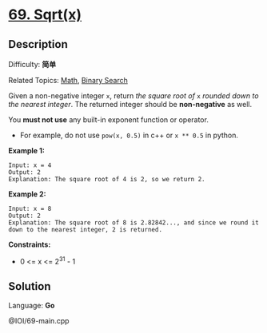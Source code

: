 # [69\. Sqrt(x)](https://leetcode.cn/problems/sqrtx/)

## Description

Difficulty: **简单**  

Related Topics: [Math](https://leetcode.cn/tag/https://leetcode.cn/tag/math//), [Binary Search](https://leetcode.cn/tag/https://leetcode.cn/tag/binary-search//)


Given a non-negative integer `x`, return _the square root of_ `x` _rounded down to the nearest integer_. The returned integer should be **non-negative** as well.

You **must not use** any built-in exponent function or operator.

*   For example, do not use `pow(x, 0.5)` in c++ or `x ** 0.5` in python.

**Example 1:**

```
Input: x = 4
Output: 2
Explanation: The square root of 4 is 2, so we return 2.
```

**Example 2:**

```
Input: x = 8
Output: 2
Explanation: The square root of 8 is 2.82842..., and since we round it down to the nearest integer, 2 is returned.
```

**Constraints:**

*   0 <= x <= 2<sup>31</sup> - 1


## Solution

Language: **Go**

@IOI/69-main.cpp
